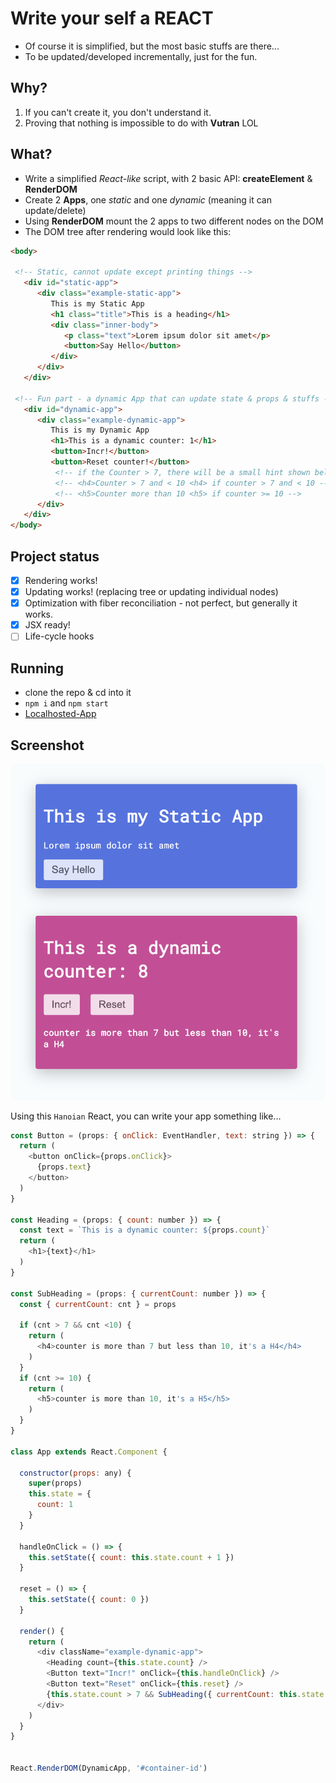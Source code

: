 # Write your self a REACT
- Of course it is simplified, but the most basic stuffs are there...
- To be updated/developed incrementally, just for the fun.

## Why?
1. If you can't create it, you don't understand it.
3. Proving that nothing is impossible to do with **Vutran** LOL

## What?
- Write a simplified *React-like* script, with 2 basic API: **createElement** & **RenderDOM**
- Create 2 **Apps**, one *static* and one *dynamic* (meaning it can update/delete)
- Using **RenderDOM** mount the 2 apps to two different nodes on the DOM
- The DOM tree after rendering would look like this:

```html
<body>

 <!-- Static, cannot update except printing things -->
   <div id="static-app">
      <div class="example-static-app">
         This is my Static App
         <h1 class="title">This is a heading</h1>
         <div class="inner-body">
            <p class="text">Lorem ipsum dolor sit amet</p>
            <button>Say Hello</button>
         </div>
      </div>
   </div>

 <!-- Fun part - a dynamic App that can update state & props & stuffs -->
   <div id="dynamic-app">
      <div class="example-dynamic-app">
         This is my Dynamic App
         <h1>This is a dynamic counter: 1</h1>
         <button>Incr!</button>
         <button>Reset counter!</button>
          <!-- if the Counter > 7, there will be a small hint shown bellow -->
          <!-- <h4>Counter > 7 and < 10 <h4> if counter > 7 and < 10 -->
          <!-- <h5>Counter more than 10 <h5> if counter >= 10 -->
      </div>
   </div>
</body>
```

## Project status
- [x] Rendering works!
- [x] Updating works! (replacing tree or updating individual nodes)
- [x] Optimization with fiber reconciliation - not perfect, but generally it works.
- [x] JSX ready!
- [ ] Life-cycle hooks

## Running
- clone the repo & cd into it
- `npm i` and `npm start`
- [Localhosted-App](http://localhost:4444)

## Screenshot
<p align="center">
  <img src="./ss.png" alt="Screenshot" width="600">
<p>

Using this `Hanoian` React, you can write your app something like...
```javascript
const Button = (props: { onClick: EventHandler, text: string }) => {
  return (
    <button onClick={props.onClick}>
      {props.text}
    </button>
  )
}

const Heading = (props: { count: number }) => {
  const text = `This is a dynamic counter: ${props.count}`
  return (
    <h1>{text}</h1>
  )
}

const SubHeading = (props: { currentCount: number }) => {
  const { currentCount: cnt } = props

  if (cnt > 7 && cnt <10) {
    return (
      <h4>counter is more than 7 but less than 10, it's a H4</h4>
    )
  }
  if (cnt >= 10) {
    return (
      <h5>counter is more than 10, it's a H5</h5>
    )
  }
}

class App extends React.Component {

  constructor(props: any) {
    super(props)
    this.state = {
      count: 1
    }
  }

  handleOnClick = () => {
    this.setState({ count: this.state.count + 1 })
  }

  reset = () => {
    this.setState({ count: 0 })
  }

  render() {
    return (
      <div className="example-dynamic-app">
        <Heading count={this.state.count} />
        <Button text="Incr!" onClick={this.handleOnClick} />
        <Button text="Reset" onClick={this.reset} />
        {this.state.count > 7 && SubHeading({ currentCount: this.state.count })}
      </div>
    )
  }
}


React.RenderDOM(DynamicApp, '#container-id')
```
